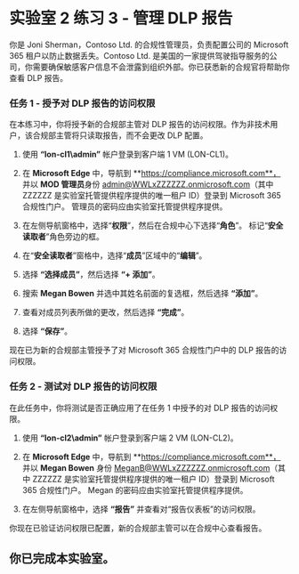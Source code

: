 # 实验室 2 练习 3 - 管理 DLP 报告

你是 Joni Sherman，Contoso Ltd. 的合规性管理员，负责配置公司的 Microsoft 365 租户以防止数据丢失。Contoso Ltd. 是美国的一家提供驾驶指导服务的公司，你需要确保敏感客户信息不会泄露到组织外部。你已获悉新的合规官将帮助你查看 DLP 报告。

### 任务 1 - 授予对 DLP 报告的访问权限

在本练习中，你将授予新的合规部主管对 DLP 报告的访问权限。作为非技术用户，该合规部主管将只读取报告，而不会更改 DLP 配置。

1. 使用 **“lon-cl1\admin”** 帐户登录到客户端 1 VM (LON-CL1)。

2. 在 **Microsoft Edge** 中，导航到 **https://compliance.microsoft.com**， 并以 **MOD 管理员**身份 admin@WWLxZZZZZZ.onmicrosoft.com（其中 ZZZZZZ 是实验室托管提供程序提供的唯一租户 ID）登录到 Microsoft 365 合规性门户。  管理员的密码应由实验室托管提供程序提供。

3. 在左侧导航窗格中，选择“**权限**”，然后在合规中心下选择“**角色**”。  标记“**安全读取者**”角色旁边的框。

4. 在“**安全读取者**”窗格中，选择“**成员**”区域中的“**编辑**”。

5. 选择 **“选择成员”**，然后选择 **“+ 添加”**。

6. 搜索 **Megan Bowen** 并选中其姓名前面的复选框，然后选择 **“添加”**。

7. 查看对成员列表所做的更改，然后选择 **“完成”**。

8. 选择 **“保存”**。

现在已为新的合规部主管授予了对 Microsoft 365 合规性门户中的 DLP 报告的访问权限。

### 任务 2 - 测试对 DLP 报告的访问权限

在此任务中，你将测试是否正确应用了在任务 1 中授予的对 DLP 报告的访问权限。

1. 使用 **“lon-cl2\admin”** 帐户登录到客户端 2 VM (LON-CL2)。

2. 在 **Microsoft Edge** 中，导航到 **https://compliance.microsoft.com**， 并以 **Megan Bowen** 身份 MeganB@WWLxZZZZZZ.onmicrosoft.com（其中 ZZZZZZ 是实验室托管提供程序提供的唯一租户 ID）登录到 Microsoft 365 合规性门户。  Megan 的密码应由实验室托管提供程序提供。

3. 在左侧导航窗格中，选择 **“报告”** 并查看对“报告仪表板”的访问权限。

你现在已验证访问权限已配置，新的合规部主管可以在合规中心查看报告。

## 你已完成本实验室。
